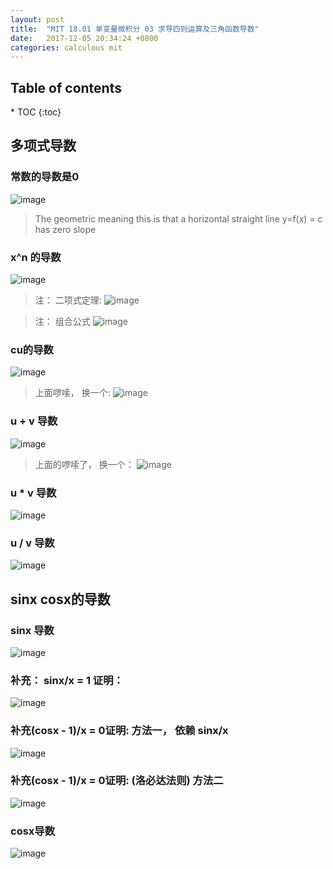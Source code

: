 ```yaml
---
layout: post
title:  "MIT 18.01 单变量微积分 03 求导四则运算及三角函数导数"
date:   2017-12-05 20:34:24 +0800
categories: calculous mit
---
```

<h2>Table of contents</h2>
* TOC
{:toc}



## 多项式导数
### 常数的导数是0
![image](https://user-images.githubusercontent.com/150418/33662280-2e321e56-dac6-11e7-98a8-586166cd430d.png)

> The geometric meaning this is that a horizontal straight line y=f(x) = c  has zero slope


### x^n 的导数
![image](https://user-images.githubusercontent.com/150418/33662866-7ae1c4fc-dac8-11e7-8bbe-826dc5d1503a.png)


> 注： 二项式定理:
![image](https://user-images.githubusercontent.com/150418/33662582-3846904c-dac7-11e7-89bd-909d9913be89.png)

> 注： 组合公式
![image](https://user-images.githubusercontent.com/150418/33662676-ae6f8d32-dac7-11e7-96c2-015d2e5954b6.png)


### cu的导数
![image](https://user-images.githubusercontent.com/150418/33663096-85076210-dac9-11e7-8fdb-d77a0fe31fc2.png)

> 上面啰嗦， 换一个:
![image](https://user-images.githubusercontent.com/150418/33664758-b1b1efbe-dacf-11e7-87b7-7d64c91107e6.png)


### u + v 导数
![image](https://user-images.githubusercontent.com/150418/33663731-1edebd3c-dacc-11e7-98ef-d6e35e41b018.png)

> 上面的啰嗦了， 换一个：
![image](https://user-images.githubusercontent.com/150418/33664625-3f6b466c-dacf-11e7-9ef5-969e06f09463.png)


### u * v 导数
![image](https://user-images.githubusercontent.com/150418/33664414-85004ef8-dace-11e7-829f-ee9e063d3108.png)


### u / v 导数
![image](https://user-images.githubusercontent.com/150418/33665618-85620e14-dad2-11e7-9081-dee38e109afc.png)



## sinx cosx的导数
### sinx 导数
![image](https://user-images.githubusercontent.com/150418/33666814-129272bc-dad6-11e7-8f04-f9ddea144993.png)

### 补充： sinx/x = 1 证明：
![image](https://user-images.githubusercontent.com/150418/33694037-e86839c6-db30-11e7-89e4-9d3da5617ebc.png)


### 补充(cosx - 1)/x = 0证明:  方法一， 依赖 sinx/x
![image](https://user-images.githubusercontent.com/150418/33755879-d4f75c5c-dc2d-11e7-9554-2fd98c666734.png)

### 补充(cosx - 1)/x = 0证明: (洛必达法则) 方法二
![image](https://user-images.githubusercontent.com/150418/33694859-65eeb8e4-db35-11e7-9b8d-3073398926f0.png)


### cosx导数
![image](https://user-images.githubusercontent.com/150418/33667135-fbaa2350-dad6-11e7-95a8-feff20588740.png)





